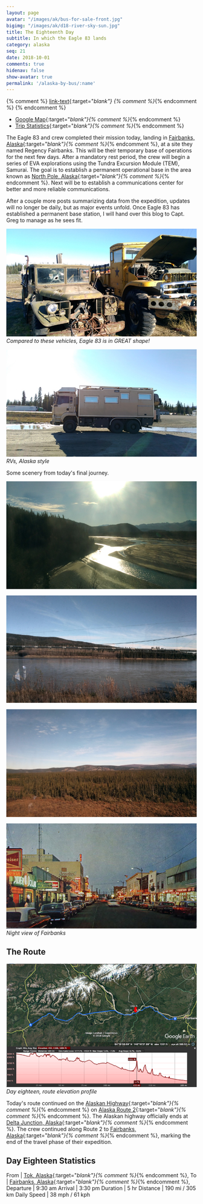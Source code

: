 ```yaml
---
layout: page
avatar: "/images/ak/bus-for-sale-front.jpg"
bigimg: "/images/ak/d18-river-sky-sun.jpg"
title: The Eighteenth Day
subtitle: In which the Eagle 83 lands
category: alaska
seq: 21
date: 2018-10-01
comments: true
hidenav: false
show-avatar: true
permalink: '/alaska-by-bus/:name'
---
```


{% comment %}
[link-text](link-url){:target="_blank"}
{% comment %}_{% endcomment %}
{% endcomment %}


* [Google Map](https://drive.google.com/open?id=1QToP1iDFNB0dEk8pjlkAVyIr8ThzeEdh&usp=sharing){:target="_blank"}{% comment %}_{% endcomment %} 
* [Trip Statistics](https://docs.google.com/spreadsheets/d/10dU6wdnTdiuMCkSWJ2yGe1PNjGZWlgYcmZ_RCtjf--8/edit?usp=sharing){:target="_blank"}{% comment %}_{% endcomment %}

The Eagle 83 and crew completed their mission today, landing in
[Fairbanks, Alaska](https://en.wikipedia.org/wiki/Fairbanks,_Alaska){:target="_blank"}{% comment %}_{% endcomment %},
at a site they named Regency Fairbanks. This will be their temporary base of operations for the next few days.
After a mandatory rest period, the crew will begin a series of EVA explorations using the
Tundra Excursion Module (TEM), Samurai. The goal is to establish a permanent operational base
in the area known as
[North Pole, Alaska](https://en.wikipedia.org/wiki/North_Pole,_Alaska){:target="_blank"}{% comment %}_{% endcomment %}.
Next will be to establish a communications center for better and more reliable communications.

After a couple more posts summarizing data from the expedition, updates will no longer be daily, 
but as major events unfold. Once Eagle 83 has established a permanent base station, I will hand
over this blog to Capt. Greg to manage as he sees fit.

![d17-alaska-vehicles](/images/ak/d17-alaska-vehicles.jpg)
*Compared to these vehicles, Eagle 83 is in GREAT shape!*

![d17-rv-alaska-style](/images/ak/d17-rv-alaska-style.jpg)
*RVs, Alaska style*

Some scenery from today's final journey.

![d18-river-sun](/images/ak/d18-river-sun.jpg)

![d18-river-wire-sky](/images/ak/d18-river-wire-sky.jpg)

![d18-tree-skies](/images/ak/d18-tree-skies.jpg)

![d18-fairbanks-night-view](/images/ak/d18-fairbanks-night-view.jpg)
*Night view of Fairbanks*

## The Route

![d18-elevation](/images/ak/d18-elevation.png)
*Day eighteen, route elevation profile*

Today's route continued on the
[Alaskan Highway](https://en.wikipedia.org/wiki/Alaska_Highway){:target="_blank"}{% comment %}_{% endcomment %}
on 
[Alaska Route 2](https://en.wikipedia.org/wiki/Alaska_Route_2){:target="_blank"}{% comment %}_{% endcomment %}.
The Alaskan highway officially ends at 
[Delta Junction, Alaska](https://en.wikipedia.org/wiki/Delta_Junction,_Alaska){:target="_blank"}{% comment %}_{% endcomment %}.
The crew continued along Route 2 to 
[Fairbanks, Alaska](https://en.wikipedia.org/wiki/Fairbanks,_Alaska){:target="_blank"}{% comment %}_{% endcomment %},
marking the end of the travel phase of their expedition.

## Day Eighteen Statistics

From | [Tok, Alaska](https://en.wikipedia.org/wiki/Tok,_Alaska){:target="_blank"}{% comment %}_{% endcomment %},
To | [Fairbanks, Alaska](https://en.wikipedia.org/wiki/Fairbanks,_Alaska){:target="_blank"}{% comment %}_{% endcomment %},
Departure | 9:30 am 
Arrival | 3:30 pm 
Duration | 5 hr
Distance | 190 mi / 305 km
Daily Speed | 38 mph / 61 kph


